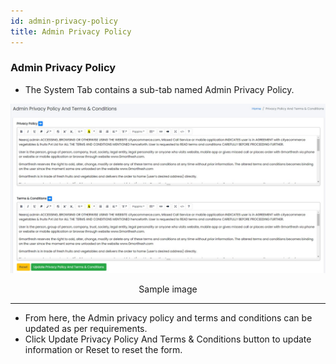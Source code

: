 ```yaml
---
id: admin-privacy-policy
title: Admin Privacy Policy
---
```


### Admin Privacy Policy

- <span class="text-success">The System Tab contains a sub-tab named Admin Privacy Policy.</span>

![Admin Privacy Policy](../../../static/backend/img/admin_privacy_policy.jpg)
<p align="center">Sample image</p>

---

- <span class="text-danger">From here, the Admin privacy policy and terms and conditions can be updated as per requirements.</span>
- <span class="text-danger">Click Update Privacy Policy And Terms & Conditions button to update information or Reset to reset the form.</span>
